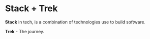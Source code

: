 # Stack + Trek

**Stack** in tech, is a combination of technologies use to build software.

**Trek** - The journey.
